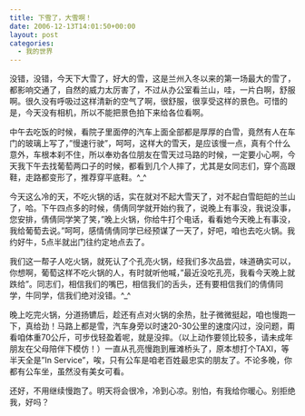 ```yaml
---
title: 下雪了，大雪啊！
date: 2006-12-13T14:01:50+00:00
layout: post
categories:
  - 我的世界
---
```


没错，没错，今天下大雪了，好大的雪，这是兰州入冬以来的第一场最大的雪了，都影响交通了，自然的威力太厉害了，不过从办公室看兰山，哇，一片白啊，舒服啊。很久没有呼吸过这样清新的空气了啊，很舒服，很享受这样的景色。可惜的是，今天没有相机，所以不能把景色拍下来给各位看啊。

中午去吃饭的时候，看院子里面停的汽车上面全部都是厚厚的白雪，竟然有人在车门的玻璃上写了，&#8221;慢速行驶&#8221;，呵呵，这样大的雪天，是应该慢一点，真有个什么意外，车根本刹不住，所以奉劝各位朋友在雪天过马路的时候，一定要小心啊，今天我下午去找葡萄两口子的时候，都看到几个人摔了，尤其是女同志们，穿个高跟鞋，走路都变形了，推荐穿平底鞋。^_^

今天这么冷的天，不吃火锅的话，实在就对不起大雪天了，对不起白雪皑皑的兰山了，哈。下午四点多的时候，倩倩同学就开始约我了，说晚上有事没，我说没事，您安排，倩倩同学笑了笑，&#8221;晚上火锅，你给牛打个电话，看看她今天晚上有事没，我给葡萄去说。&#8221;呵呵，感情倩倩同学已经预谋了一天了，好吧，咱也去吃火锅。我约好牛，5点半就出门往约定地点去了。

我们这一帮子人吃火锅，就死认了个孔亮火锅，经我们多次品尝，味道确实可以，你想啊，葡萄这样不吃火锅的人，有时就听他喊，&#8221;最近没吃孔亮，我看今天晚上就跌给&#8221;。同志们，相信我们的嘴巴，相信我们的舌头，还有要相信我们的倩倩同学，牛同学，信我们绝对没错。^_^

晚上吃完火锅，分道扬镳后，趁还有点对火锅的余热，肚子微微挺起，咱也慢跑一下，真给劲！马路上都是雪，汽车身旁以时速20-30公里的速度闪过，没问题，甭看咱体重70公斤，可步伐轻盈着呢，就是没摔。（以上动作要领比较多，请未成年朋友在父母陪伴下模仿！）一直从孔亮慢跑到雁滩桥头了，原本想打个TAXI，等半天全是&#8221;In Service&#8221;，唉，只有公车是咱老百姓最忠实的朋友了。不论多晚，你都有公车坐，虽然没有美女可看。

还好，不用继续慢跑了。明天将会很冷，冷到心凉。别怕，有我给你暖心。别拒绝我，好吗？
